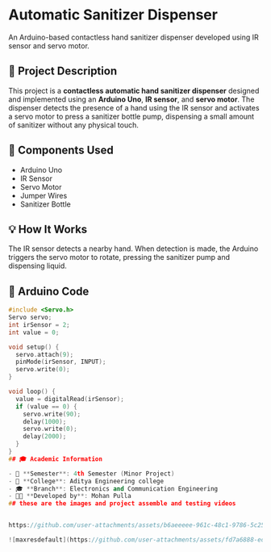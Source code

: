 # Automatic Sanitizer Dispenser

An Arduino-based contactless hand sanitizer dispenser developed using IR sensor and servo motor.

## 🧾 Project Description

This project is a **contactless automatic hand sanitizer dispenser** designed and implemented using an **Arduino Uno**, **IR sensor**, and **servo motor**. The dispenser detects the presence of a hand using the IR sensor and activates a servo motor to press a sanitizer bottle pump, dispensing a small amount of sanitizer without any physical touch.

## 🔧 Components Used
- Arduino Uno
- IR Sensor
- Servo Motor
- Jumper Wires
- Sanitizer Bottle

## 💡 How It Works
The IR sensor detects a nearby hand. When detection is made, the Arduino triggers the servo motor to rotate, pressing the sanitizer pump and dispensing liquid.

## 📜 Arduino Code
```cpp
#include <Servo.h>
Servo servo;
int irSensor = 2;
int value = 0;

void setup() {
  servo.attach(9);
  pinMode(irSensor, INPUT);
  servo.write(0);
}

void loop() {
  value = digitalRead(irSensor);
  if (value == 0) {
    servo.write(90);
    delay(1000);
    servo.write(0);
    delay(2000);
  }
}
## 🎓 Academic Information

- 🔬 **Semester**: 4th Semester (Minor Project)
- 🏫 **College**: Aditya Engineering college
- 🎓 **Branch**: Electronics and Communication Engineering
- 👨‍💻 **Developed by**: Mohan Pulla
## these are the images and project assemble and testing videos


https://github.com/user-attachments/assets/b6aeeeee-961c-48c1-9786-5c259d464351

![maxresdefault](https://github.com/user-attachments/assets/fd7a6888-ed66-41ba-a55d-dc6d3b6fbc9f)



